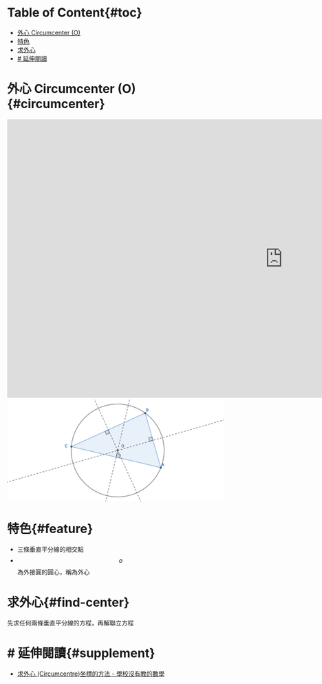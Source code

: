 # Table of Content{#toc}

<!-- MarkdownTOC depth=2 -->

- [外心 Circumcenter \(O\)](#circumcenter)
- [特色](#feature)
- [求外心](#find-center)
- [# 延伸閱讀](#supplement)

<!-- /MarkdownTOC -->

# 外心 Circumcenter (O) {#circumcenter}

<div class="iframe-container">
  <iframe
  scrolling="no"
  allowfullscreen
  title="Incenter"
  src="https://www.geogebra.org/material/iframe/id/G3Qv9y4T/width/1280/height/647/border/888888/smb/false/stb/false/stbh/false/ai/false/asb/false/sri/false/rc/false/ld/false/sdz/false/ctl/false"
  width="1280"
  height="647"
  style="border:0px;"> </iframe>
</div>

<div class="hidden-onscreen">
  <img src="/images/chapter02/circumcenter.png" alt="circumcenter">
</div>

# 特色{#feature}
- 三條垂直平分線的相交點
- $$o$$ 為外接圓的圓心，稱為外心

# 求外心{#find-center}
先求任何兩條垂直平分線的方程，再解聯立方程

# # 延伸閱讀{#supplement}
- [求外心 (Circumcentre)坐標的方法 - 學校沒有教的數學](http://mathseasy.hk/articles/finding-circumcentre/)

